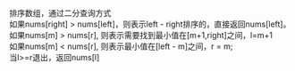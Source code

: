 排序数组，通过二分查询方式  
如果nums[right] > nums[left]，则表示left - right排序的，直接返回nums[left]。  
如果nums[m] > nums[r], 则表示需要找到最小值在[m+1,right]之间，l=m+1  
如果nums[m] < nums[r], 则表示最小值在[left - m]之间，r = m;  
当l>=r退出，返回nums[l]  
